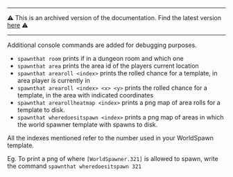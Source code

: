 ----

⚠️ This is an archived version of the documentation. Find the latest version [here](/configs/general/intro.html) ⚠️

----

Additional console commands are added for debugging purposes.

- `spawnthat room` prints if in a dungeon room and which one
- `spawnthat area` prints the area id of the players current location
- `spawnthat arearoll <index>` prints the rolled chance for a template, in area player is currently in
- `spawnthat arearoll <index> <x> <y>` prints the rolled chance for a template, in the area with indicated coordinates
- `spawnthat arearollheatmap <index>` prints a png map of area rolls for a template to disk.
- `spawnthat wheredoesitspawn <index>` prints a png map of areas in which the world spawner template with <index> spawns to disk.

All the indexes mentioned refer to the number used in your WorldSpawn template.

Eg. 
To print a png of where `[WorldSpawner.321]` is allowed to spawn, write the command `spawnthat wheredoesitspawn 321`
